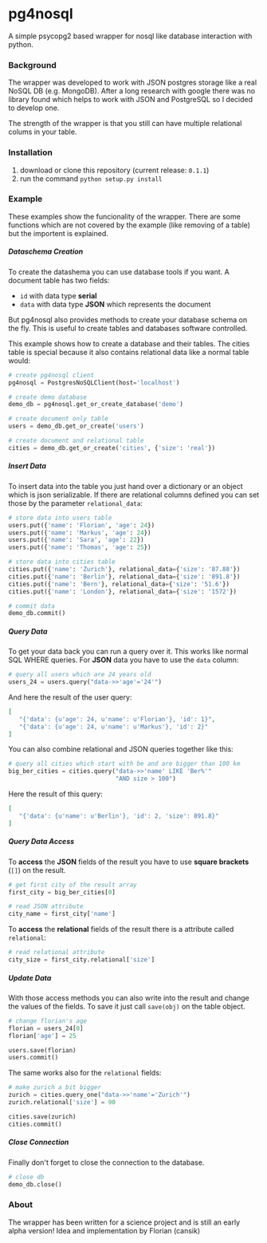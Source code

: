 # pg4nosql
A simple psycopg2 based wrapper for nosql like database interaction with python.

### Background
The wrapper was developed to work with JSON postgres storage like a real NoSQL DB (e.g. MongoDB). After a long research with google there was no library found which helps to work with JSON and PostgreSQL so I decided to develop one.

The strength of the wrapper is that you still can have multiple relational colums in your table.

### Installation
1. download or clone this repository (current release: `0.1.1`)
2. run the command `python setup.py install`

### Example
These examples show the funcionality of the wrapper. There are some functions which are not covered by the example (like removing of a table) but the importent is explained.

##### Dataschema Creation
To create the datashema you can use database tools if you want. A document table has two fields:

* `id` with data type **serial**
* `data` with data type **JSON** which represents the document

But pg4nosql also provides methods to create your database schema on the fly. This is useful to create tables and databases software controlled.

This example shows how to create a database and their tables. The cities table is special because it also contains relational data like a normal table would:

```python
# create pg4nosql client
pg4nosql = PostgresNoSQLClient(host='localhost')

# create demo database
demo_db = pg4nosql.get_or_create_database('demo')

# create document only table
users = demo_db.get_or_create('users')

# create document and relational table
cities = demo_db.get_or_create('cities', {'size': 'real'})
```

##### Insert Data
To insert data into the table you just hand over a dictionary or an object which is json serializable. If there are relational columns defined you can set those by the parameter `relational_data`:

```python
# store data into users table
users.put({'name': 'Florian', 'age': 24})
users.put({'name': 'Markus', 'age': 24})
users.put({'name': 'Sara', 'age': 22})
users.put({'name': 'Thomas', 'age': 25})

# store data into cities table
cities.put({'name': 'Zurich'}, relational_data={'size': '87.88'})
cities.put({'name': 'Berlin'}, relational_data={'size': '891.8'})
cities.put({'name': 'Bern'}, relational_data={'size': '51.6'})
cities.put({'name': 'London'}, relational_data={'size': '1572'})

# commit data
demo_db.commit()
```

##### Query Data
To get your data back you can run a query over it. This works like normal SQL WHERE queries. For **JSON** data you have to use the `data` column:

```python
# query all users which are 24 years old
users_24 = users.query("data->>'age'='24'")
```
And here the result of the user query:

```json
[  
   "{'data': {u'age': 24, u'name': u'Florian'}, 'id': 1}",
   "{'data': {u'age': 24, u'name': u'Markus'}, 'id': 2}"
]
```
You can also combine relational and JSON queries together like this:

```python
# query all cities which start with be and are bigger than 100 km
big_ber_cities = cities.query("data->>'name' LIKE 'Ber%'"
                              "AND size > 100")
```
Here the result of this query:

```json
[  
   "{'data': {u'name': u'Berlin'}, 'id': 2, 'size': 891.8}"
]
```

##### Query Data Access
To **access** the **JSON** fields of the result you have to use **square brackets** (`[]`) on the result.

```python
# get first city of the result array
first_city = big_ber_cities[0]

# read JSON attribute
city_name = first_city['name']
```
To **access** the **relational** fields of the result there is a attribute called `relational`:

```python
# read relational attribute
city_size = first_city.relational['size']
```

##### Update Data
With those access methods you can also write into the result and change the values of the fields. To save it just call `save(obj)` on the table object.

```python
# change florian's age
florian = users_24[0]
florian['age'] = 25

users.save(florian)
users.commit()
```
The same works also for the `relational` fields:

```python
# make zurich a bit bigger
zurich = cities.query_one("data->>'name'='Zurich'")
zurich.relational['size'] = 90

cities.save(zurich)
cities.commit()
```

##### Close Connection
Finally don't forget to close the connection to the database.

```python
# close db
demo_db.close()
```

### About
The wrapper has been written for a science project and is still an early alpha version!
Idea and implementation by Florian (cansik)